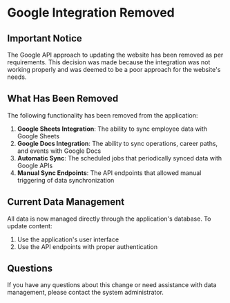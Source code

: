 # Google Integration Removed

## Important Notice

The Google API approach to updating the website has been removed as per requirements. This decision was made because the integration was not working properly and was deemed to be a poor approach for the website's needs.

## What Has Been Removed

The following functionality has been removed from the application:

1. **Google Sheets Integration**: The ability to sync employee data with Google Sheets
2. **Google Docs Integration**: The ability to sync operations, career paths, and events with Google Docs
3. **Automatic Sync**: The scheduled jobs that periodically synced data with Google APIs
4. **Manual Sync Endpoints**: The API endpoints that allowed manual triggering of data synchronization

## Current Data Management

All data is now managed directly through the application's database. To update content:

1. Use the application's user interface
2. Use the API endpoints with proper authentication

## Questions

If you have any questions about this change or need assistance with data management, please contact the system administrator.
